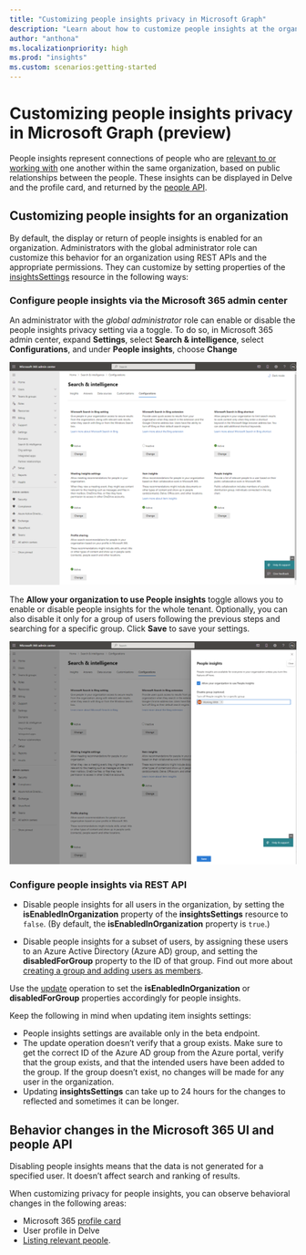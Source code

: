 ```yaml
---
title: "Customizing people insights privacy in Microsoft Graph"
description: "Learn about how to customize people insights at the organization level using the Microsoft Graph API."
author: "anthona"
ms.localizationpriority: high
ms.prod: "insights"
ms.custom: scenarios:getting-started
---
```


# Customizing people insights privacy in Microsoft Graph (preview)

People insights represent connections of people who are [relevant to or working with](people-example.md#including-a-person-as-relevant-or-working-with) one another within the same organization, based on public relationships between the people. These insights can be displayed in Delve and the profile card, and returned by the [people API](/graph/api/user-list-people?view=graph-rest-beta&preserve-view=true).


## Customizing people insights for an organization

By default, the display or return of people insights is enabled for an organization. Administrators with the global administrator role can customize this behavior for an organization using REST APIs and the appropriate permissions. They can customize by setting properties of the [insightsSettings](/graph/api/resources/insightssettings?view=graph-rest-beta&preserve-view=true) resource in the following ways:

### Configure people insights via the Microsoft 365 admin center

An administrator with the _global administrator_ role can enable or disable the people insights privacy setting via a toggle. To do so, in Microsoft 365 admin center, expand **Settings**, select **Search & intelligence**, select **Configurations**, and under **People insights**, choose **Change**

![People insights admin center privacy control](images/people-insights-admin-center.png)

The **Allow your organization to use People insights** toggle allows you to enable or disable people insights for the whole tenant. Optionally, you can also disable it only for a group of users following the previous steps and searching for a specific group. Click **Save** to save your settings.

![People insights admin center privacy control for a group](images/people-insights-admin-center-groupcontrol.png)

### Configure people insights via REST API

- Disable people insights for all users in the organization, by setting the **isEnabledInOrganization** property of the **insightsSettings** resource to `false`. (By default, the **isEnabledInOrganization** property is `true`.)

- Disable people insights for a subset of users, by assigning these users to an Azure Active Directory (Azure AD) group, and setting the **disabledForGroup** property to the ID of that group. Find out more about [creating a group and adding users as members](/azure/active-directory/fundamentals/active-directory-groups-create-azure-portal). 

Use the [update](/graph/api/insightssettings-update?view=graph-rest-beta&preserve-view=true) operation to set the **isEnabledInOrganization** or **disabledForGroup** properties accordingly for people insights. 

Keep the following in mind when updating item insights settings: 
* People insights settings are available only in the beta endpoint. 
* The update operation doesn’t verify that a group exists. Make sure to get the correct ID of the Azure AD group from the Azure portal, verify that the group exists, and that the intended users have been added to the group. If the group doesn’t exist, no changes will be made for any user in the organization. 
* Updating **insightsSettings** can take up to 24 hours for the changes to reflected and sometimes it can be longer. 

## Behavior changes in the Microsoft 365 UI and people API 

Disabling people insights means that the data is not generated for a specified user. It doesn’t affect search and ranking of results.

When customizing privacy for people insights, you can observe behavioral changes in the following areas:
* Microsoft 365 [profile card](https://support.microsoft.com/office/profile-cards-in-microsoft-365-e80f931f-5fc4-4a59-ba6e-c1e35a85b501)
* User profile in Delve
* [Listing relevant people](/graph/api/user-list-people?view=graph-rest-beta&preserve-view=true).

